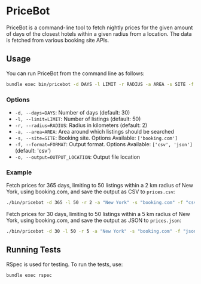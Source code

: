 # PriceBot

PriceBot is a command-line tool to fetch nightly prices for the given amount of days of the closest hotels within a given radius from a location. The data is fetched from various booking site APIs.


## Usage

You can run PriceBot from the command line as follows:

```sh
bundle exec bin/pricebot -d DAYS -l LIMIT -r RADIUS -a AREA -s SITE -f FORMAT -o OUTPUT
```

### Options

- `-d, --days=DAYS`: Number of days (default: 30)
- `-l, --limit=LIMIT`: Number of listings (default: 50)
- `-r, --radius=RADIUS`: Radius in kilometers (default: 2)
- `-a, --area=AREA`: Area around which listings should be searched
- `-s, --site=SITE`: Booking site. Options Available: `['booking.com']`
- `-f, --format=FORMAT`: Output format. Options Available: `['csv', 'json']` (default: 'csv')
- `-o, --output=OUTPUT_LOCATION`: Output file location

### Example

Fetch prices for 365 days, limiting to 50 listings within a 2 km radius of New York, using booking.com, and save the output as CSV to `prices.csv`:

```sh
./bin/pricebot -d 365 -l 50 -r 2 -a "New York" -s "booking.com" -f "csv" -o "prices.csv"
```

Fetch prices for 30 days, limiting to 50 listings within a 5 km radius of New York, using booking.com, and save the output as JSON to `prices.json`:

```sh
./bin/pricebot -d 30 -l 50 -r 5 -a "New York" -s "booking.com" -f "json" -o "prices.json"
```

## Running Tests

RSpec is used for testing. To run the tests, use:

```sh
bundle exec rspec
```